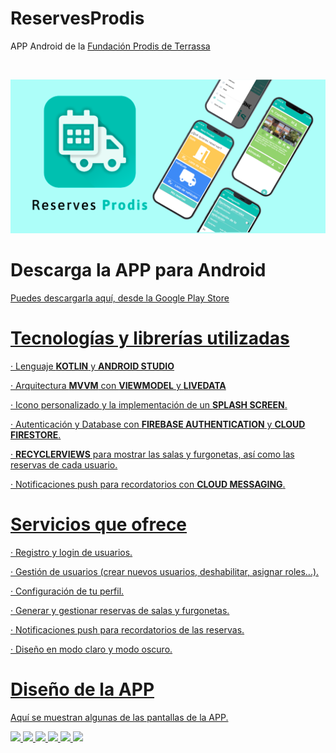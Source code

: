 # ReservesProdis
 <p>APP Android de la <a href="https://prodis.cat/">Fundación Prodis de Terrassa</a></p>
 <br>
 <p>
  <img src="https://github.com/ivanpg93/ReservesProdis/blob/main/bannerGooglePlay.png" />
 </p>

 # Descarga la APP para Android
 <p><a href="https://play.google.com/store/apps/details?id=cat.copernic.prodis.reservesprodis">Puedes descargarla aquí, desde la Google Play Store</p>

 # Tecnologías y librerías utilizadas
 <p>· Lenguaje <b>KOTLIN</b> y <b>ANDROID STUDIO</b></p>
 <p>· Arquitectura <b>MVVM</b> con <b>VIEWMODEL</b> y <b>LIVEDATA</b></p>
 <p>· Icono personalizado y la implementación de un <b>SPLASH SCREEN</b>.
 <p>· Autenticación y Database con <b>FIREBASE AUTHENTICATION</b> y <b>CLOUD FIRESTORE</b>.</p>
 <p>· <b>RECYCLERVIEWS</b> para mostrar las salas y furgonetas, así como las reservas de cada usuario.</p>
 <p>· Notificaciones push para recordatorios con <b>CLOUD MESSAGING</b>.</p>
 
 # Servicios que ofrece
 <p>· Registro y login de usuarios.</p>
 <p>· Gestión de usuarios (crear nuevos usuarios, deshabilitar, asignar roles...).</p>
 <p>· Configuración de tu perfil.</p>
 <p>· Generar y gestionar reservas de salas y furgonetas.</p>
 <p>· Notificaciones push para recordatorios de las reservas.</p>
 <p>· Diseño en modo claro y modo oscuro.</p>

 # Diseño de la APP
 <p>Aquí se muestran algunas de las pantallas de la APP.</p>
  <p>
   <img src="https://play-lh.googleusercontent.com/_jAUADX7p2NvgNIzlHyHVR4cekfz14EJzvEKiRKjYWLC251spsIJu86A_AudJghPYXQ=w526-h296-rw"/>
   <img src="https://play-lh.googleusercontent.com/5zYmeG-FoJ4OlgEM73WOMwZmMRHJjzuM-cHNdeCInA1YEhrdjTONH7EWw0VPkY6jSmm6=w526-h296-rw"/>
   <img src="https://play-lh.googleusercontent.com/FZ4vuK2rMwkYnjdGgUPqmvvLeZbk0YSOIWOGbZ-EYygFqDrRVaHd1P77eOsuD2QP-zXp=w526-h296-rw"/>
   <img src="https://play-lh.googleusercontent.com/goPV8__1Rx40uKSMBI85KDhLHDs7IgRE-Knfx0IWojFSHeRal0hAIxuSGVeoomWxqQ=w526-h296-rw"/>
   <img src="https://play-lh.googleusercontent.com/seExc4PFIJmAM7Qw9KFh-iV0vK77iwPEfZLbKiYSKM8V_SYfPP3kYw2XA0Z2h2-YZHA=w526-h296-rw"/>
   <img src="https://play-lh.googleusercontent.com/fAetb-MdXuddicaxadWZ3T695JU2vUYn0Fha7isgMBIKnQRv9dL_LoeCzM9miiDm12w=w526-h296-rw"/>
  </p>
